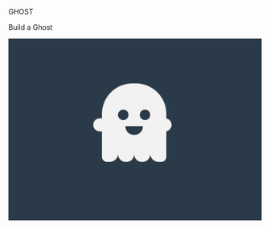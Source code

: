 GHOST

Build a Ghost

![Aquí la descripción de la imagen por si no carga](https://raw.githubusercontent.com/anahiquintero99/ghost/master/img/imgReadme.png)
